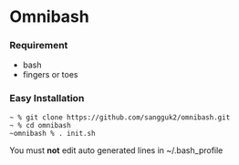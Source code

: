 # Omnibash #

### Requirement ###
- bash
- fingers or toes

### Easy Installation ###
```
~ % git clone https://github.com/sangguk2/omnibash.git
~ % cd omnibash
~omnibash % . init.sh
```
You must **not** edit auto generated lines in ~/.bash_profile
